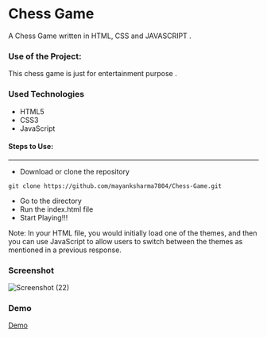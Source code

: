 <h1>Chess Game</h1>

<p>A Chess Game written in HTML, CSS and JAVASCRIPT .</p>

### Use of the Project:

<p>This chess game is just for entertainment purpose . </p>

<h3>Used Technologies</h3>
<ul>
    <li>HTML5</li>
    <li>CSS3</li>
    <li>JavaScript</li>
</ul>

#### Steps to Use:

---

- Download or clone the repository

```
git clone https://github.com/mayanksharma7804/Chess-Game.git
```

- Go to the directory
- Run the index.html file
- Start Playing!!!

Note: In your HTML file, you would initially load one of the themes, and then you can use JavaScript to allow users to switch between the themes as mentioned in a previous response.

<h3> Screenshot </h3>

<img src="https://user-images.githubusercontent.com/66966120/125582506-237c66d8-8ac8-4bd1-b8f8-77d7bc2978ef.png" alt="Screenshot (22)" style="max-width:100%;">

<h3> Demo </h3>

<a href="https://sonamgupta136.github.io/Chess-Game/"> Demo </a>

<br>
